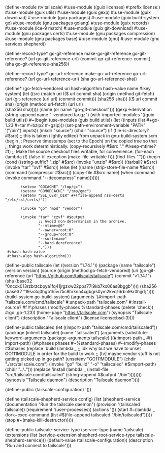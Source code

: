 (define-module (tv tailscale)
  #:use-module ((guix licenses) #:prefix license:)
  #:use-module (guix utils)
  #:use-module (guix gexp)
  #:use-module (guix download)
  #:use-module (guix packages)
  #:use-module (guix build-system go)
  #:use-module (gnu packages golang)
  #:use-module (guix records)
  #:use-module (ice-9 match)
  #:use-module (guix git-download)
  #:use-module (gnu packages certs)
  #:use-module (gnu packages compression)
  #:use-module (gnu packages base)
  #:use-module (gnu)
  #:use-module (gnu services shepherd))

(define-record-type* <go-git-reference>
  go-git-reference make-go-git-reference
  go-git-reference?
  (url    go-git-reference-url)
  (commit go-git-reference-commit)
  (sha    go-git-reference-sha256))

(define-record-type* <go-url-reference>
  go-url-reference make-go-url-reference
  go-url-reference?
  (url go-url-reference-url)
  (sha go-url-reference-sha))

(define* (go-fetch-vendored uri hash-algorithm hash-value name #:key system)
  (let ((src
         (match uri
           (($ <go-git-reference> url commit sha)
            (origin
              (method git-fetch)
              (uri (git-reference
                    (url url)
                    (commit commit)))
              (sha256 sha)))
           (($ <go-url-reference> url commit sha)
            (origin
              (method url-fetch)
              (uri url)              
              (sha256 sha)))))
        (name (or name "go-git-checkout")))
    (gexp->derivation
     (string-append name "-vendored.tar.gz")
     (with-imported-modules '((guix build utils))
       #~(begin
           (use-modules (guix build utils))
           (let ((inputs (list
                          #+go-1.23
                          #+tar
                          #+bzip2
                          #+gzip)))
             (set-path-environment-variable "PATH" '("/bin") inputs))
           (mkdir "source")
           (chdir "source")
           (if (file-is-directory? #$src) ;; this is taken (lightly edited) from unpack in gnu-build-system.scm
               (begin
                 ;; Preserve timestamps (set to the Epoch) on the copied tree so that
                 ;; things work deterministically.
                 (copy-recursively #$src "."
                                   #:keep-mtime? #t)
                 ;; Make the source checkout files writable, for convenience.
                 (for-each (lambda (f)
                             (false-if-exception (make-file-writable f)))
                           (find-files ".")))
               (begin
                 (cond
                  ((string-suffix? ".zip" #$src)
                   (invoke "unzip" #$src))
                  ((tarball? #$src)
                   (invoke "tar" "xvf" #$src))
                  (else
                   (let ((name (strip-store-file-name #$src))
                         (command (compressor #$src)))
                     (copy-file #$src name)
                     (when command
                       (invoke command "--decompress" name)))))))
           
           (setenv "GOCACHE" "/tmp/gc")
           (setenv "GOMODCACHE" "/tmp/gmc")
           (setenv "SSL_CERT_DIR" #+(file-append nss-certs "/etc/ssl/certs/"))        
           
           (invoke "go" "mod" "vendor")

           (invoke "tar" "czvf" #$output
                   ;; Avoid non-determinism in the archive.
                   "--mtime=@0"
                   "--owner=root:0"
                   "--group=root:0"
                   "--sort=name"
                   "--hard-dereference"
                   ".")))
     #:hash hash-value
     #:hash-algo hash-algorithm)))

(define-public tailscale
  (let ((version "1.74.1"))
    (package
      (name "tailscale")
      (version version)
      (source (origin
                (method go-fetch-vendored)
                (uri (go-git-reference
                      (url "https://github.com/tailscale/tailscale")
                      (commit "v1.74.1")
                      (sha (base32 "0ncck013rzbrzcbpya1fq41jrgzxw22pps77l9kb7kx06as8bggb"))))
                (sha256
                 (base32
                  "19sv3q0hgb1h5v75c8hrkna4xgbgrs0ym2kvq16rbn9kr0hjjr1j"))))
      (build-system go-build-system)
      (arguments
       `(#:import-path "tailscale.com/cmd/tailscale"
         #:unpack-path "tailscale.com"
         #:install-source? #f
         #:phases
         (modify-phases %standard-phases
           (delete 'check))
         #:go ,go-1.23))
      (home-page "https://tailscale.com")
      (synopsis "Tailscale client")
      (description "Tailscale client")
      (license license:bsd-3))))

(define-public tailscaled
  (let ((import-path "tailscale.com/cmd/tailscaled"))
    (package
      (inherit tailscale)
      (name "tailscaled")
      (arguments
       (substitute-keyword-arguments (package-arguments tailscale)
         ((#:import-path _ #f)
          import-path)
         ((#:phases phases #~%standard-phases)
          #~(modify-phases #$phases
              (replace 'build
                (lambda _
                  ;; idk why but we have to unset GO111MODULE in order for the build to work
                  ;; [tv] maybe vendor stuff is not getting picked up in go path?
                  (unsetenv "GO111MODULE")
                  (chdir "./src/tailscale.com")
                  (invoke "go" "build" "-o" "tailscaled"
                          #$import-path)
                  (chdir "../..")))
              (replace 'install
                (lambda _
                  (install-file "src/tailscale.com/tailscaled" (string-append #$output "/bin"))))))))
      (synopsis "Tailscale daemon")
      (description "Tailscale daemon"))))

(define-public (tailscale-configuration) '())

(define (tailscale-shepherd-service config)
  (list (shepherd-service
         (documentation "Run the tailscale daemon")
         (provision '(tailscaled tailscale))
         (requirement '(user-processes))
         (actions '())
         (start
          #~(lambda _
              (fork+exec-command (list #$(file-append tailscaled "/bin/tailscaled")))))
         (stop #~(make-kill-destructor)))))

(define-public tailscale-service-type
  (service-type
   (name 'tailscale)
   (extensions
    (list (service-extension shepherd-root-service-type tailscale-shepherd-service)))
   (default-value (tailscale-configuration))
   (description "Run and connect to tailscale")))

